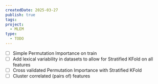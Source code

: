 ```yaml
---
createdDate: 2025-03-27
publish: true
tags: 
project:
  - MLEM
type:
  - TODO
---
```

- [ ] Simple Permutation Importance on train
- [ ] Add lexical variability in datasets to allow for Stratified KFold on all features
- [ ] Cross validated Permutation Importance with Stratified KFold
- [ ] Cluster correlated (pairs of) features